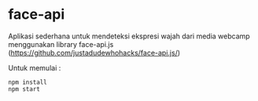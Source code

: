 # face-api

Aplikasi sederhana untuk mendeteksi ekspresi wajah dari media webcamp menggunakan library face-api.js (https://github.com/justadudewhohacks/face-api.js/)

Untuk memulai :

```
npm install
npm start
```
